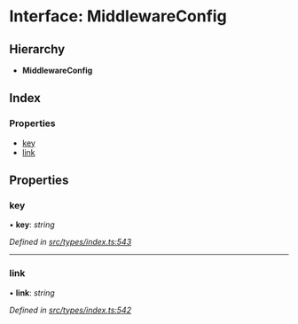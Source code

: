 # Interface: MiddlewareConfig

## Hierarchy

* **MiddlewareConfig**

## Index

### Properties

* [key](middlewareconfig.md#key)
* [link](middlewareconfig.md#link)

## Properties

###  key

• **key**: *string*

*Defined in [src/types/index.ts:543](https://github.com/PolymathNetwork/polymesh-sdk/blob/da0f7fd7/src/types/index.ts#L543)*

___

###  link

• **link**: *string*

*Defined in [src/types/index.ts:542](https://github.com/PolymathNetwork/polymesh-sdk/blob/da0f7fd7/src/types/index.ts#L542)*
